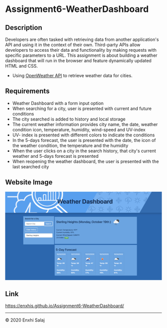 # Assignment6-WeatherDashboard

## Description
Developers are often tasked with retrieving data from another application's API and using it in the context of their own. Third-party APIs allow developers to access their data and functionality by making requests with specific parameters to a URL. This assignment is about building a weather dashboard that will run in the browser and feature dynamically updated HTML and CSS. 
* Using [OpenWeather API](https://openweathermap.org/api) to retrieve weather data for cities.

## Requirements
* Weather Dashboard with a form input option
* When searching for a city, user is presented with current and future conditions
* The city searched is added to history and local storage
* The current weather information provides city name, the date, weather condition icon, temperature, humidity, wind-speed and UV-index
* UV- index is presented with different colors to indicate the conditions
* In the 5-days forecast, the user is presented with the date, the icon of the weather condition, the temperature and the humidity
* When the user clicks on a city in the search history, that city's current weather and 5-days forecast is presented
* When reopening the weather dashboard, the user is presented with the last searched city

## Website Image

![WeatherDashboardScr](/Assets/WeatherDashboardScr.png)

## Link
https://enxhis.github.io/Assignment6-WeatherDashboard/

---
© 2020 Enxhi Salaj
